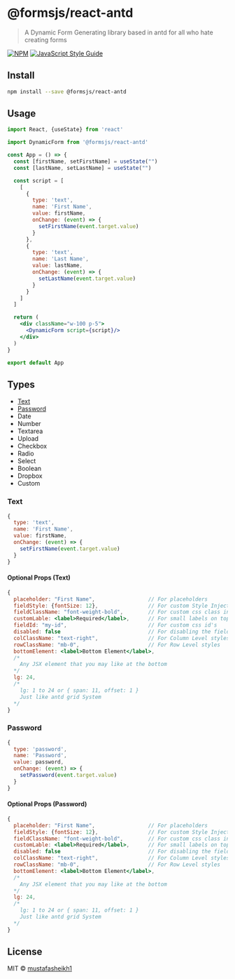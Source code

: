 # @formsjs/react-antd

> A Dynamic Form Generating library based in antd for all who hate creating forms

[![NPM](https://img.shields.io/npm/v/@formjs/react-antd.svg)](https://www.npmjs.com/package/@formsjs/react-antd) [![JavaScript Style Guide](https://img.shields.io/badge/code_style-standard-brightgreen.svg)](https://standardjs.com)

## Install

```bash
npm install --save @formsjs/react-antd
```

## Usage

```jsx
import React, {useState} from 'react'

import DynamicForm from '@formsjs/react-antd'

const App = () => {
  const [firstName, setFirstName] = useState("")
  const [lastName, setLastName] = useState("")

  const script = [
    [
      {
        type: 'text',
        name: 'First Name',
        value: firstName,
        onChange: (event) => {
          setFirstName(event.target.value)
        }
      },
      {
        type: 'text',
        name: 'Last Name',
        value: lastName,
        onChange: (event) => {
          setLastName(event.target.value)
        }
      }
    ]
  ]

  return (
    <div className="w-100 p-5">
      <DynamicForm script={script}/>
    </div>
  )
}

export default App
```

## Types

- [Text](#text)
- [Password](#password)
- Date
- Number
- Textarea
- Upload
- Checkbox
- Radio
- Select
- Boolean
- Dropbox
- Custom

### Text

```jsx
{
  type: 'text',
  name: 'First Name',
  value: firstName,
  onChange: (event) => {
    setFirstName(event.target.value)
  }
}
```

#### Optional Props (Text)

```jsx
{
  placeholder: "First Name",                 // For placeholders
  fieldStyle: {fontSize: 12},                // For custom Style Injections
  fieldClassName: "font-weight-bold",        // For custom css class injection
  customLable: <label>Required</label>,      // For small labels on top
  fieldId: "my-id",                          // For custom css id's
  disabled: false                            // For disabling the field
  colClassName: "text-right",                // For Column Level styles
  rowClassName: "mb-0",                      // For Row Level styles
  bottomElement: <label>Bottom Element</label>,
  /*
    Any JSX element that you may like at the bottom
  */
  lg: 24,
  /*
    lg: 1 to 24 or { span: 11, offset: 1 }
    Just like antd grid System
  */
}
```

### Password

```jsx
{
  type: 'password',
  name: 'Password',
  value: password,
  onChange: (event) => {
    setPassword(event.target.value)
  }
}
```

#### Optional Props (Password)

```jsx
{
  placeholder: "First Name",                 // For placeholders
  fieldStyle: {fontSize: 12},                // For custom Style Injections
  fieldClassName: "font-weight-bold",        // For custom css class injection
  customLable: <label>Required</label>,      // For small labels on top
  disabled: false                            // For disabling the field
  colClassName: "text-right",                // For Column Level styles
  rowClassName: "mb-0",                      // For Row Level styles
  bottomElement: <label>Bottom Element</label>,
  /*
    Any JSX element that you may like at the bottom
  */
  lg: 24,
  /*
    lg: 1 to 24 or { span: 11, offset: 1 }
    Just like antd grid System
  */
}
```

## License

MIT © [mustafasheikh1](https://github.com/mustafasheikh1)
